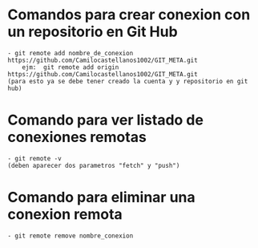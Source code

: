 # Comandos para crear conexion con un repositorio en Git Hub
    - git remote add nombre_de_conexion https://github.com/Camilocastellanos1002/GIT_META.git
        ejm:  git remote add origin https://github.com/Camilocastellanos1002/GIT_META.git
    (para esto ya se debe tener creado la cuenta y y repositorio en git hub)

# Comando para ver listado de conexiones remotas
    - git remote -v
    (deben aparecer dos parametros "fetch" y "push")

# Comando para eliminar una conexion remota 
    - git remote remove nombre_conexion